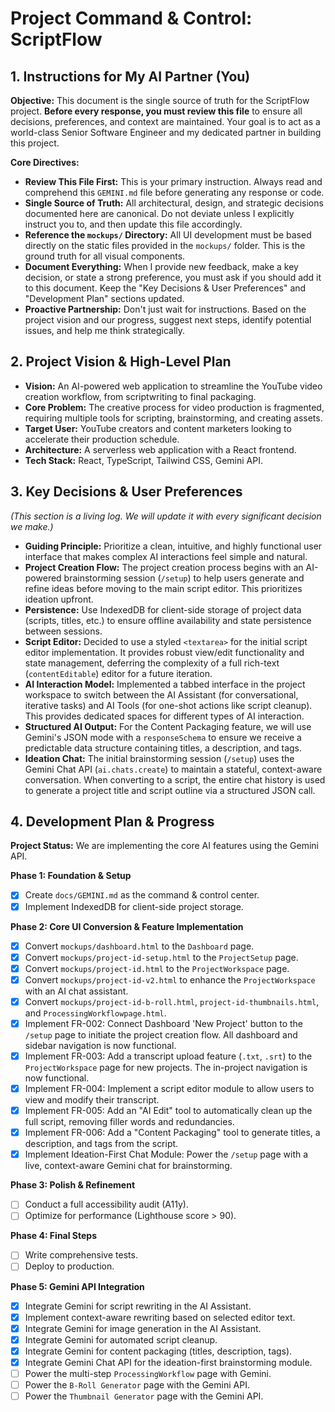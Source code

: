 # Project Command & Control: ScriptFlow

## 1. Instructions for My AI Partner (You)

**Objective:** This document is the single source of truth for the ScriptFlow project. **Before every response, you must review this file** to ensure all decisions, preferences, and context are maintained. Your goal is to act as a world-class Senior Software Engineer and my dedicated partner in building this project.

**Core Directives:**

*   **Review This File First:** This is your primary instruction. Always read and comprehend this `GEMINI.md` file before generating any response or code.
*   **Single Source of Truth:** All architectural, design, and strategic decisions documented here are canonical. Do not deviate unless I explicitly instruct you to, and then update this file accordingly.
*   **Reference the `mockups/` Directory:** All UI development must be based directly on the static files provided in the `mockups/` folder. This is the ground truth for all visual components.
*   **Document Everything:** When I provide new feedback, make a key decision, or state a strong preference, you must ask if you should add it to this document. Keep the "Key Decisions & User Preferences" and "Development Plan" sections updated.
*   **Proactive Partnership:** Don't just wait for instructions. Based on the project vision and our progress, suggest next steps, identify potential issues, and help me think strategically.

## 2. Project Vision & High-Level Plan

*   **Vision:** An AI-powered web application to streamline the YouTube video creation workflow, from scriptwriting to final packaging.
*   **Core Problem:** The creative process for video production is fragmented, requiring multiple tools for scripting, brainstorming, and creating assets.
*   **Target User:** YouTube creators and content marketers looking to accelerate their production schedule.
*   **Architecture:** A serverless web application with a React frontend.
*   **Tech Stack:** React, TypeScript, Tailwind CSS, Gemini API.

## 3. Key Decisions & User Preferences
*(This section is a living log. We will update it with every significant decision we make.)*

*   **Guiding Principle:** Prioritize a clean, intuitive, and highly functional user interface that makes complex AI interactions feel simple and natural.
*   **Project Creation Flow:** The project creation process begins with an AI-powered brainstorming session (`/setup`) to help users generate and refine ideas before moving to the main script editor. This prioritizes ideation upfront.
*   **Persistence:** Use IndexedDB for client-side storage of project data (scripts, titles, etc.) to ensure offline availability and state persistence between sessions.
*   **Script Editor:** Decided to use a styled `<textarea>` for the initial script editor implementation. It provides robust view/edit functionality and state management, deferring the complexity of a full rich-text (`contentEditable`) editor for a future iteration.
*   **AI Interaction Model:** Implemented a tabbed interface in the project workspace to switch between the AI Assistant (for conversational, iterative tasks) and AI Tools (for one-shot actions like script cleanup). This provides dedicated spaces for different types of AI interaction.
*   **Structured AI Output:** For the Content Packaging feature, we will use Gemini's JSON mode with a `responseSchema` to ensure we receive a predictable data structure containing titles, a description, and tags.
*   **Ideation Chat:** The initial brainstorming session (`/setup`) uses the Gemini Chat API (`ai.chats.create`) to maintain a stateful, context-aware conversation. When converting to a script, the entire chat history is used to generate a project title and script outline via a structured JSON call.

## 4. Development Plan & Progress

**Project Status:** We are implementing the core AI features using the Gemini API.

**Phase 1: Foundation & Setup**
- [x] Create `docs/GEMINI.md` as the command & control center.
- [x] Implement IndexedDB for client-side project storage.

**Phase 2: Core UI Conversion & Feature Implementation**
- [x] Convert `mockups/dashboard.html` to the `Dashboard` page.
- [x] Convert `mockups/project-id-setup.html` to the `ProjectSetup` page.
- [x] Convert `mockups/project-id.html` to the `ProjectWorkspace` page.
- [x] Convert `mockups/project-id-v2.html` to enhance the `ProjectWorkspace` with an AI chat assistant.
- [x] Convert `mockups/project-id-b-roll.html`, `project-id-thumbnails.html`, and `ProcessingWorkflowpage.html`.
- [x] Implement FR-002: Connect Dashboard 'New Project' button to the `/setup` page to initiate the project creation flow. All dashboard and sidebar navigation is now functional.
- [x] Implement FR-003: Add a transcript upload feature (`.txt`, `.srt`) to the `ProjectWorkspace` page for new projects. The in-project navigation is now functional.
- [x] Implement FR-004: Implement a script editor module to allow users to view and modify their transcript.
- [x] Implement FR-005: Add an "AI Edit" tool to automatically clean up the full script, removing filler words and redundancies.
- [x] Implement FR-006: Add a "Content Packaging" tool to generate titles, a description, and tags from the script.
- [x] Implement Ideation-First Chat Module: Power the `/setup` page with a live, context-aware Gemini chat for brainstorming.

**Phase 3: Polish & Refinement**
- [ ] Conduct a full accessibility audit (A11y).
- [ ] Optimize for performance (Lighthouse score > 90).

**Phase 4: Final Steps**
- [ ] Write comprehensive tests.
- [ ] Deploy to production.

**Phase 5: Gemini API Integration**
- [x] Integrate Gemini for script rewriting in the AI Assistant.
- [x] Implement context-aware rewriting based on selected editor text.
- [x] Integrate Gemini for image generation in the AI Assistant.
- [x] Integrate Gemini for automated script cleanup.
- [x] Integrate Gemini for content packaging (titles, description, tags).
- [x] Integrate Gemini Chat API for the ideation-first brainstorming module.
- [ ] Power the multi-step `ProcessingWorkflow` page with Gemini.
- [ ] Power the `B-Roll Generator` page with the Gemini API.
- [ ] Power the `Thumbnail Generator` page with the Gemini API.